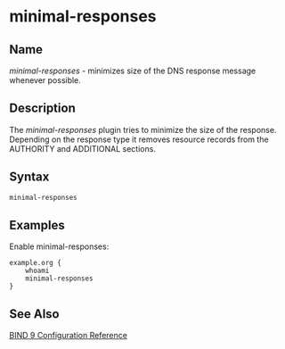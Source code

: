 # minimal-responses

## Name

*minimal-responses* - minimizes size of the DNS response message whenever possible.

## Description

The *minimal-responses* plugin tries to minimize the size of the response. Depending on the response type it removes resource records from the AUTHORITY and ADDITIONAL sections.


## Syntax

~~~ txt
minimal-responses
~~~

## Examples

Enable minimal-responses:

~~~ corefile
example.org {
    whoami
    minimal-responses
}
~~~

## See Also

[BIND 9 Configuration Reference](https://bind9.readthedocs.io/en/latest/reference.html#boolean-options)

